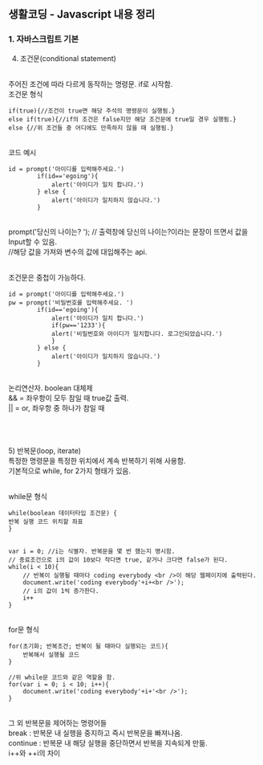 ## 생활코딩 - Javascript 내용 정리

### 1. 자바스크립트 기본

4) 조건문(conditional statement)
<br>
주어진 조건에 따라 다르게 동작하는 명령문. if로 시작함.
<br>
조건문 형식

```
if(true){//조건이 true면 해당 주석의 명령문이 실행됨.}
else if(true){//if의 조건은 false지만 해당 조건문에 true일 경우 실행됨.}
else {//위 조건들 중 어디에도 만족하지 않을 때 실행됨.}
```

<br>
코드 예시

```
id = prompt('아이디를 입력해주세요.')
        if(id=='egoing'){
            alert('아이디가 일치 합니다.')
        } else {
            alert('아이디가 일치하지 않습니다.')
        }
```

<br>
prompt('당신의 나이는? '); // 출력창에 당신의 나이는?이라는 문장이 뜨면서 값을 Input할 수 있음.
<br>//해당 값을 가져와 변수의 값에 대입해주는 api.

<br>조건문은 중첩이 가능하다.

```
id = prompt('아이디를 입력해주세요.')
pw = prompt('비밀번호를 입력해주세요. ')
        if(id=='egoing'){
            alert('아이디가 일치 합니다.')
            if(pw=='1233'){
            alert('비밀번호와 아이디가 일치합니다. 로그인되었습니다.')
            }
        } else {
            alert('아이디가 일치하지 않습니다.')
        }
```

<br>
논리연산자. boolean 대체제
<br>&& = 좌우항이 모두 참일 때 true값 출력.
<br>|| = or, 좌우항 중 하나가 참일 때

<br><br><br>
5) 반복문(loop, iterate)
<br>특정한 명령문을 특정한 위치에서 계속 반복하기 위해 사용함.
<br>기본적으로 while, for 2가지 형태가 있음.

<br>while문 형식

```
while(boolean 데이터타입 조건문) {
반복 실행 코드 위치할 좌표
}


var i = 0; //i는 식별자. 반복문을 몇 번 했는지 명시함.
// 종료조건으로 i의 값이 10보다 작다면 true, 같거나 크다면 false가 된다.
while(i < 10){
    // 반복이 실행될 때마다 coding everybody <br />이 해당 웹페이지에 출력된다.
    document.write('coding everybody'+i+<br />');
    // i의 값이 1씩 증가한다.
    i++
}
```

<br>for문 형식

```
for(초기화; 반복조건; 반복이 될 때마다 실행되는 코드){
    반복해서 실행될 코드
}

//위 while문 코드와 같은 역할을 함.
for(var i = 0; i < 10; i++){
    document.write('coding everybody'+i+'<br />');
}
```

<br>그 외 반복문을 제어하는 명령어들
<br>
break : 반복문 내 실행을 중지하고 즉시 반복문을 빠져나옴.
<br>continue : 반복문 내 해당 실행을 중단하면서 반복을 지속되게 만듦.
<br>
i++와 ++i의 차이
<br>
